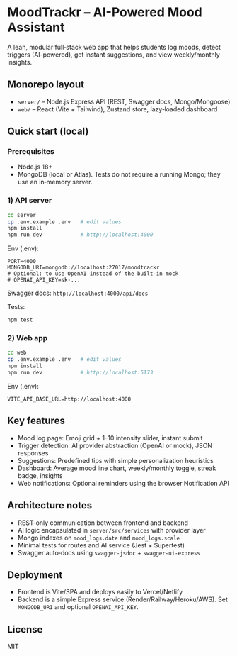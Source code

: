 # MoodTrackr – AI-Powered Mood Assistant

A lean, modular full‑stack web app that helps students log moods, detect triggers (AI-powered), get instant suggestions, and view weekly/monthly insights.

## Monorepo layout

- `server/` – Node.js Express API (REST, Swagger docs, Mongo/Mongoose)
- `web/` – React (Vite + Tailwind), Zustand store, lazy‑loaded dashboard

## Quick start (local)

### Prerequisites
- Node.js 18+
- MongoDB (local or Atlas). Tests do not require a running Mongo; they use an in‑memory server.

### 1) API server
```bash
cd server
cp .env.example .env   # edit values
npm install
npm run dev            # http://localhost:4000
```

Env (.env):
```
PORT=4000
MONGODB_URI=mongodb://localhost:27017/moodtrackr
# Optional: to use OpenAI instead of the built‑in mock
# OPENAI_API_KEY=sk-...
```

Swagger docs: `http://localhost:4000/api/docs`

Tests:
```bash
npm test
```

### 2) Web app
```bash
cd web
cp .env.example .env   # edit values
npm install
npm run dev            # http://localhost:5173
```

Env (.env):
```
VITE_API_BASE_URL=http://localhost:4000
```

## Key features
- Mood log page: Emoji grid + 1–10 intensity slider, instant submit
- Trigger detection: AI provider abstraction (OpenAI or mock), JSON responses
- Suggestions: Predefined tips with simple personalization heuristics
- Dashboard: Average mood line chart, weekly/monthly toggle, streak badge, insights
- Web notifications: Optional reminders using the browser Notification API

## Architecture notes
- REST‑only communication between frontend and backend
- AI logic encapsulated in `server/src/services` with provider layer
- Mongo indexes on `mood_logs.date` and `mood_logs.scale`
- Minimal tests for routes and AI service (Jest + Supertest)
- Swagger auto‑docs using `swagger-jsdoc` + `swagger-ui-express`

## Deployment
- Frontend is Vite/SPA and deploys easily to Vercel/Netlify
- Backend is a simple Express service (Render/Railway/Heroku/AWS). Set `MONGODB_URI` and optional `OPENAI_API_KEY`.

## License
MIT
